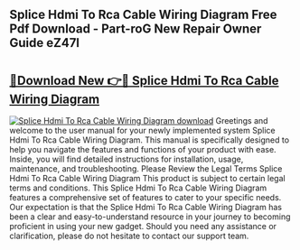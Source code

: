 ## Splice Hdmi To Rca Cable Wiring Diagram Free Pdf Download - Part-roG New Repair Owner Guide eZ47l

# <h2><a href="http://dflcft.blite.top/?on=Splice+Hdmi+To+Rca+Cable+Wiring+Diagram">🔗Download New 👉🔴 Splice Hdmi To Rca Cable Wiring Diagram</a></h2>

[![Splice Hdmi To Rca Cable Wiring Diagram download](https://i.imgur.com/lujVjoI.png)](http://dflcft.blite.top/?on=Splice+Hdmi+To+Rca+Cable+Wiring+Diagram)
Greetings and welcome to the user manual for your newly implemented system Splice Hdmi To Rca Cable Wiring Diagram. This manual is specifically designed to help you navigate the features and functions of your product with ease. Inside, you will find detailed instructions for installation, usage, maintenance, and troubleshooting. Please Review the Legal Terms Splice Hdmi To Rca Cable Wiring Diagram This product is subject to certain legal terms and conditions. This Splice Hdmi To Rca Cable Wiring Diagram features a comprehensive set of features to cater to your specific needs. Our expectation is that the Splice Hdmi To Rca Cable Wiring Diagram has been a clear and easy-to-understand resource in your journey to becoming proficient in using your new gadget. Should you need any assistance or clarification, please do not hesitate to contact our support team.
